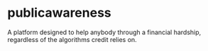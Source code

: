 # publicawareness
A platform designed to help anybody through a financial hardship, regardless of the algorithms credit relies on.
